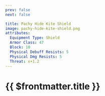 ```yaml
---
prev: false
next: false

title: Pachy Hide Kite Shield
image: pachy-hide-kite-shield.png
attributes:
  Equipment Type: Shield
  Armor Class: 47
  Block: 10
  Physical Debuff Resists: 5
  Physical Dmg Resists: 5
  Threat: x+1.2
---
```


# {{ $frontmatter.title }}

<MyItemComponent
  :item="$frontmatter"
/>


